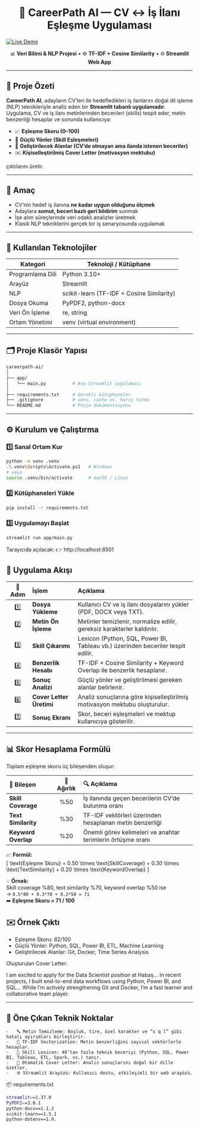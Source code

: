<h1 align="center">💼 CareerPath AI — CV ↔️ İş İlanı Eşleşme Uygulaması</h1>

[![Live Demo](https://img.shields.io/badge/Live%20Demo-HuggingFace-blue?style=for-the-badge&logo=streamlit)](https://huggingface.co/spaces/ecceembusra/careerpath-ai)

<p align="center">
📊 <b>Veri Bilimi & NLP Projesi</b> • ⚙️ <b>TF-IDF + Cosine Similarity</b> • 🌐 <b>Streamlit Web App</b>
</p>

---

## 🚀 Proje Özeti

**CareerPath AI**, adayların CV’leri ile hedefledikleri iş ilanlarını doğal dil işleme (NLP) teknikleriyle analiz eden bir **Streamlit tabanlı uygulamadır**.  
Uygulama, CV ve iş ilanı metinlerinden becerileri (skills) tespit eder, metin benzerliği hesaplar ve sonunda kullanıcıya:

- 📈 **Eşleşme Skoru (0–100)**  
- 💪 **Güçlü Yönler (Skill Eşleşmeleri)**  
- 🧩 **Geliştirilecek Alanlar (CV’de olmayan ama ilanda istenen beceriler)**  
- ✉️ **Kişiselleştirilmiş Cover Letter (motivasyon mektubu)**  

çıktılarını üretir.

---

## 🎯 Amaç

- CV’nin hedef iş ilanına **ne kadar uygun olduğunu ölçmek**
- Adaylara **somut, beceri bazlı geri bildirim** sunmak
- İşe alım süreçlerinde veri odaklı analizler üretmek
- Klasik NLP tekniklerini gerçek bir iş senaryosunda uygulamak

---

## 🧠 Kullanılan Teknolojiler

| Kategori | Teknoloji / Kütüphane |
|-----------|----------------------|
| Programlama Dili | Python 3.10+ |
| Arayüz | Streamlit |
| NLP | scikit-learn (TF-IDF + Cosine Similarity) |
| Dosya Okuma | PyPDF2, python-docx |
| Veri Ön İşleme | re, string |
| Ortam Yönetimi | venv (virtual environment) |

---

## 🗂️ Proje Klasör Yapısı
```bash
careerpath-ai/
│
├── app/
│   └── main.py          # Ana Streamlit uygulaması
│
├── requirements.txt     # Gerekli kütüphaneler
├── .gitignore           # venv, cache vs. hariç tutma
└── README.md            # Proje dokümantasyonu
```
---

## ⚙️ Kurulum ve Çalıştırma

### 1️⃣ Sanal Ortam Kur
```bash
python -m venv .venv
.\.venv\Scripts\Activate.ps1   # Windows
# veya
source .venv/bin/activate      # macOS / Linux
```
### 2️⃣ Kütüphaneleri Yükle
```bash
pip install -r requirements.txt
```
### 3️⃣ Uygulamayı Başlat
```bash
streamlit run app/main.py
```
Tarayıcıda açılacak: 👉 http://localhost:8501

## 🧩 Uygulama Akışı

| 🔢 Adım | İşlem | Açıklama |
|:-------:|:------|:----------|
| 1️⃣ | **Dosya Yükleme** | Kullanıcı CV ve iş ilanı dosyalarını yükler (PDF, DOCX veya TXT). |
| 2️⃣ | **Metin Ön İşleme** | Metinler temizlenir, normalize edilir, gereksiz karakterler kaldırılır. |
| 3️⃣ | **Skill Çıkarımı** | Lexicon (Python, SQL, Power BI, Tableau vb.) üzerinden beceriler tespit edilir. |
| 4️⃣ | **Benzerlik Hesabı** | TF-IDF + Cosine Similarity + Keyword Overlap ile benzerlik hesaplanır. |
| 5️⃣ | **Sonuç Analizi** | Güçlü yönler ve geliştirilmesi gereken alanlar belirlenir. |
| 6️⃣ | **Cover Letter Üretimi** | Analiz sonuçlarına göre kişiselleştirilmiş motivasyon mektubu oluşturulur. |
| 7️⃣ | **Sonuç Ekranı** | Skor, beceri eşleşmeleri ve mektup kullanıcıya gösterilir. |

---

## 📊 Skor Hesaplama Formülü

Toplam eşleşme skoru üç bileşenden oluşur:  

| 🔹 Bileşen | 🔸 Ağırlık | 🔍 Açıklama |
|:-----------|:----------:|:------------|
| **Skill Coverage** | %50 | İş ilanında geçen becerilerin CV’de bulunma oranı |
| **Text Similarity** | %30 | TF-IDF vektörleri üzerinden hesaplanan metin benzerliği |
| **Keyword Overlap** | %20 | Önemli görev kelimeleri ve anahtar terimlerin örtüşme oranı |

📈 **Formül:**  
\[
\text{Eşleşme Skoru} = 0.50 \times \text{SkillCoverage} + 0.30 \times \text{TextSimilarity} + 0.20 \times \text{KeywordOverlap}
\]

💡 **Örnek:**  
Skill coverage %80, text similarity %70, keyword overlap %50 ise  
→ `0.5*80 + 0.3*70 + 0.2*50 = 71`  
➡️ **Eşleşme Skoru = 71 / 100**

## ✉️ Örnek Çıktı
  - Eşleşme Skoru: 82/100
  - Güçlü Yönler: Python, SQL, Power BI, ETL, Machine Learning
  - Geliştirilecek Alanlar: Git, Docker, Time Series Analysis

Oluşturulan Cover Letter:

I am excited to apply for the Data Scientist position at Habaş…
In recent projects, I built end-to-end data workflows using Python, Power BI, and SQL…
While I’m actively strengthening Git and Docker, I’m a fast learner and collaborative team player.

---

## 🧩 Öne Çıkan Teknik Noktalar
	-	🔤 Metin Temizleme: Boşluk, tire, özel karakter ve “s q l” gibi hatalı ayırımları birleştirir.
	-	🧮 TF-IDF Vectorization: Metin benzerliğini sayısal vektörlerle hesaplar.
	-	🧠 Skill Lexicon: 40’tan fazla teknik beceriyi (Python, SQL, Power BI, Tableau, ETL, Spark, vs.) tanır.
	-	📑 Otomatik Cover Letter: Analiz sonuçlarını doğal bir dille özetler.
	-	🌐 Streamlit Arayüzü: Kullanıcı dostu, etkileşimli bir web arayüzü.

📦 requirements.txt
```bash
streamlit==1.37.0
PyPDF2==3.0.1
python-docx==1.1.2
scikit-learn==1.5.1
python-dotenv==1.0.
```
